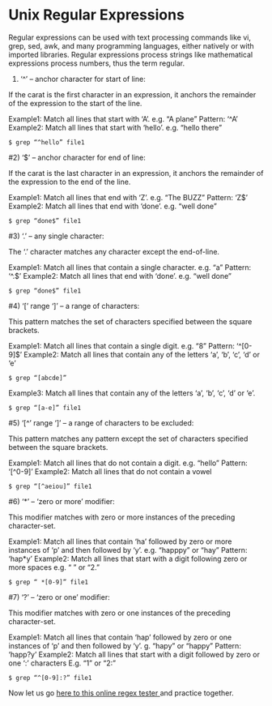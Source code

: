 # Unix Regular Expressions

Regular expressions can be used with text processing commands like vi, grep, sed, awk, and many programming languages, either natively or with imported libraries. Regular expressions process strings like mathematical expressions process numbers, thus the term regular.

1) ‘^’ – anchor character for start of line:

  If the carat is the first character in an expression, it anchors the remainder of the expression to the start of the line.
  
  Example1: Match all lines that start with ‘A’. e.g. “A plane”
  Pattern: ‘^A’
  Example2: Match all lines that start with ‘hello’. e.g. “hello there”
  
    $ grep “^hello” file1

#2) ‘$’ – anchor character for end of line:

  If the carat is the last character in an expression, it anchors the remainder of the expression to the end of the line.

  Example1: Match all lines that end with ‘Z’. e.g. “The BUZZ”
  Pattern: ‘Z$’
  Example2: Match all lines that end with ‘done’. e.g. “well done”

    $ grep “done$” file1

#3) ‘.’ – any single character:

  The ‘.’ character matches any character except the end-of-line.

  Example1: Match all lines that contain a single character. e.g. “a”
  Pattern: ‘^.$’
  Example2: Match all lines that end with ‘done’. e.g. “well done”
  
    $ grep “done$” file1

#4) ‘[’ range ‘]’ – a range of characters:

  This pattern matches the set of characters specified between the square brackets.

  Example1: Match all lines that contain a single digit. e.g. “8”
  Pattern: ‘^[0-9]$’
  Example2: Match all lines that contain any of the letters ‘a’, ‘b’, ‘c’, ‘d’ or ‘e’

    $ grep “[abcde]”
  Example3: Match all lines that contain any of the letters ‘a’, ‘b’, ‘c’, ‘d’ or ‘e’.

    $ grep “[a-e]” file1

#5) ‘[^’ range ‘]’ – a range of characters to be excluded:

  This pattern matches any pattern except the set of characters specified between the square brackets.

  Example1: Match all lines that do not contain a digit. e.g. “hello”
  Pattern: ‘[^0-9]’
  Example2: Match all lines that do not contain a vowel

    $ grep “[^aeiou]” file1

#6) ‘*’ – ‘zero or more’ modifier:

  This modifier matches with zero or more instances of the preceding character-set.

  Example1: Match all lines that contain ‘ha’ followed by zero or more instances of ‘p’ and then followed by ‘y’. e.g. “happpy” or “hay”
  Pattern: ‘hap*y’
  Example2: Match all lines that start with a digit following zero or more spaces e.g. “ ” or “2.”

    $ grep “ *[0-9]” file1

#7) ‘?’ – ‘zero or one’ modifier:

  This modifier matches with zero or one instances of the preceding character-set.

  Example1: Match all lines that contain ‘hap’ followed by zero or one instances of ‘p’ and then followed by ‘y’. g. “hapy” or “happy”
  Pattern: ‘happ?y’
  Example2: Match all lines that start with a digit followed by zero or one ‘:’ characters E.g. “1” or “2:”
  
    $ grep “^[0-9]:?” file1
   
   Now let us go [here to this online regex tester ](https://regex101.com/r/FoeGKr/1) and practice together.
